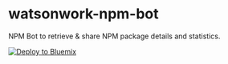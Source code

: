 # watsonwork-npm-bot
NPM Bot to retrieve &amp; share NPM package details and statistics.

[![Deploy to Bluemix](https://bluemix.net/deploy/button.png)](https://bluemix.net/deploy?repository=https://github.com/WilliamHolmes/watsonwork-npm-bot&branch=master)

